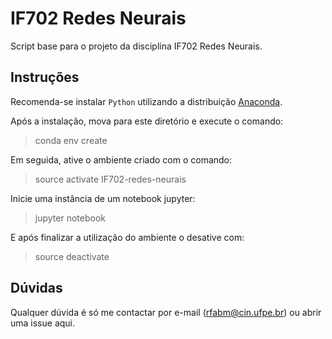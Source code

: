 # IF702 Redes Neurais
Script base para o projeto da disciplina IF702 Redes Neurais.

## Instruções
Recomenda-se instalar `Python` utilizando a distribuição [Anaconda](https://conda.io/docs/download.html).

Após a instalação, mova para este diretório e execute o comando:

> conda env create

Em seguida, ative o ambiente criado com o comando:

> source activate IF702-redes-neurais

Inicie uma instância de um notebook jupyter:

> jupyter notebook

E após finalizar a utilização do ambiente o desative com:

> source deactivate

## Dúvidas
Qualquer dúvida é só me contactar por e-mail (rfabm@cin.ufpe.br) ou abrir uma issue aqui.
